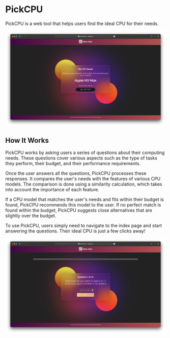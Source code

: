 # PickCPU

PickCPU is a web tool that helps users find the ideal CPU for their needs. 

<img src="Result Page.png"/>

## How It Works

PickCPU works by asking users a series of questions about their computing needs. These questions cover various aspects such as the type of tasks they perform, their budget, and their performance requirements.

Once the user answers all the questions, PickCPU processes these responses. It compares the user's needs with the features of various CPU models. The comparison is done using a similarity calculation, which takes into account the importance of each feature.

If a CPU model that matches the user's needs and fits within their budget is found, PickCPU recommends this model to the user. If no perfect match is found within the budget, PickCPU suggests close alternatives that are slightly over the budget.

To use PickCPU, users simply need to navigate to the index page and start answering the questions. Their ideal CPU is just a few clicks away!

<img src="Homepage.png"/>
